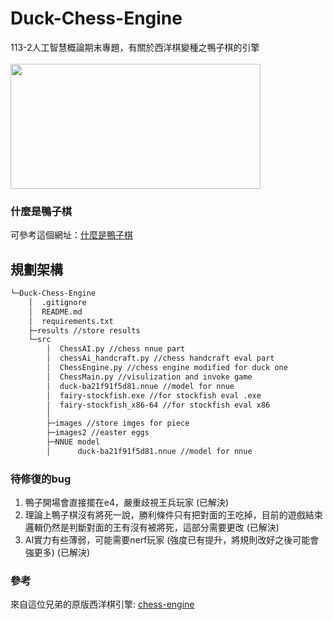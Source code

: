 # Duck-Chess-Engine
113-2人工智慧概論期末專題，有關於西洋棋變種之鴨子棋的引擎
<br><br>
<img src="https://github.com/user-attachments/assets/b2cfd548-0cea-4844-ad31-40532f032cfc" height="200px" width="400px" >

### 什麼是鴨子棋
可參考這個網址：[什麼是鴨子棋](<https://www.chess.com/terms/duck-chess> "Title")
## 規劃架構
```bash
└─Duck-Chess-Engine
    │  .gitignore
    │  README.md
    │  requirements.txt
    ├─results //store results
    └─src
        │  ChessAI.py //chess nnue part
        │  chessAi_handcraft.py //chess handcraft eval part
        │  ChessEngine.py //chess engine modified for duck one
        │  ChessMain.py //visulization and invoke game
        │  duck-ba21f91f5d81.nnue //model for nnue
        │  fairy-stockfish.exe //for stockfish eval .exe
        │  fairy-stockfish_x86-64 //for stockfish eval x86
        │
        ├─images //store imges for piece
        ├─images2 //easter eggs
        ├─NNUE model
        │      duck-ba21f91f5d81.nnue //model for nnue
```
### 待修復的bug
1. 鴨子開場會直接擺在e4，嚴重歧視王兵玩家 (已解決)
2. 理論上鴨子棋沒有將死一說，勝利條件只有把對面的王吃掉，目前的遊戲結束邏輯仍然是判斷對面的王有沒有被將死，這部分需要更改 (已解決)
3. AI實力有些薄弱，可能需要nerf玩家 (強度已有提升，將規則改好之後可能會強更多) (已解決)

### 參考
來自這位兄弟的原版西洋棋引擎: [chess-engine](<https://github.com/mikolaj-skrzypczak/chess-engine.git> "Title")
